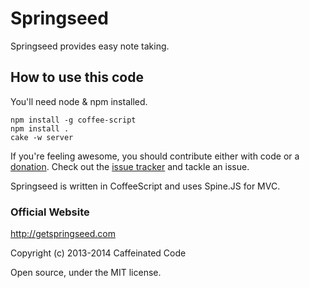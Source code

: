 # Springseed

Springseed provides easy note taking.

## How to use this code

You'll need node & npm installed.

    npm install -g coffee-script
    npm install .
    cake -w server

If you're feeling awesome, you should contribute either with code or a [donation](http://getspringseed.com/donate). Check out the [issue tracker](https://github.com/consindo/notes/issues) and tackle an issue.

Springseed is written in CoffeeScript and uses Spine.JS for MVC.

### Official Website

<http://getspringseed.com>

Copyright (c) 2013-2014 Caffeinated Code

Open source, under the MIT license.

